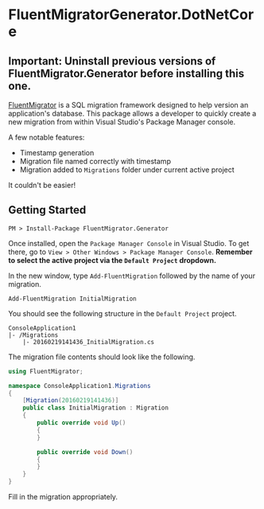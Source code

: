 # FluentMigratorGenerator.DotNetCore

## Important: Uninstall previous versions of FluentMigrator.Generator before installing this one.

[FluentMigrator](https://github.com/schambers/fluentmigrator) is a SQL migration framework designed to help version an application's database. This package allows a developer to quickly create a new migration from within Visual Studio's Package Manager console. 

A few notable features:

- Timestamp generation
- Migration file named correctly with timestamp
- Migration added to `Migrations` folder under current active project

It couldn't be easier!

## Getting Started

```console
PM > Install-Package FluentMigrator.Generator
```

Once installed, open the `Package Manager Console` in Visual Studio. To get there, go to `View > Other Windows > Package Manager Console`. **Remember to select the active project via the `Default Project` dropdown.**

In the new window, type `Add-FluentMigration` followed by the name of your migration.

```console
Add-FluentMigration InitialMigration
```

You should see the following structure in the `Default Project` project.

```
ConsoleApplication1
|- /Migrations
    |- 20160219141436_InitialMigration.cs
```

The migration file contents should look like the following.

```csharp
using FluentMigrator;

namespace ConsoleApplication1.Migrations
{
    [Migration(20160219141436)]
    public class InitialMigration : Migration
    {
        public override void Up()
        {
        }

        public override void Down()
        {
        }
    }
}
```

Fill in the migration appropriately.
